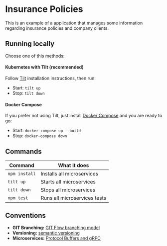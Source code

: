 # Insurance Policies

This is an example of a application that manages some information regarding insurance policies and company clients.

## Running locally

Choose one of this methods:

#### Kubernetes with Tilt (recommended)

Follow [Tilt](https://docs.tilt.dev/install.html) installation instructions, then run:

- Start: `tilt up`
- Stop: `tilt down`

#### Docker Compose

If you prefer not using Tilt, just install [Docker Compose](https://docs.docker.com/compose/install/) and you are ready to go:

- Start: `docker-compose up --build`
- Stop: `docker-compose down`

## Commands

| Command       | What it does                 |
| ------------- | ---------------------------- |
| `npm install` | Installs all microservices   |
| `tilt up`     | Starts all microservices     |
| `tilt down`   | Stops all microservices      |
| `npm test`    | Runs all microservices tests |

## Conventions

- **GIT Branching:** [GIT Flow branching model](http://nvie.com/posts/a-successful-git-branching-model/)
- **Versioning:** [semantic versioning](http://semver.org/)
- **Microservices:** [Protocol Buffers and gRPC](./protos)
